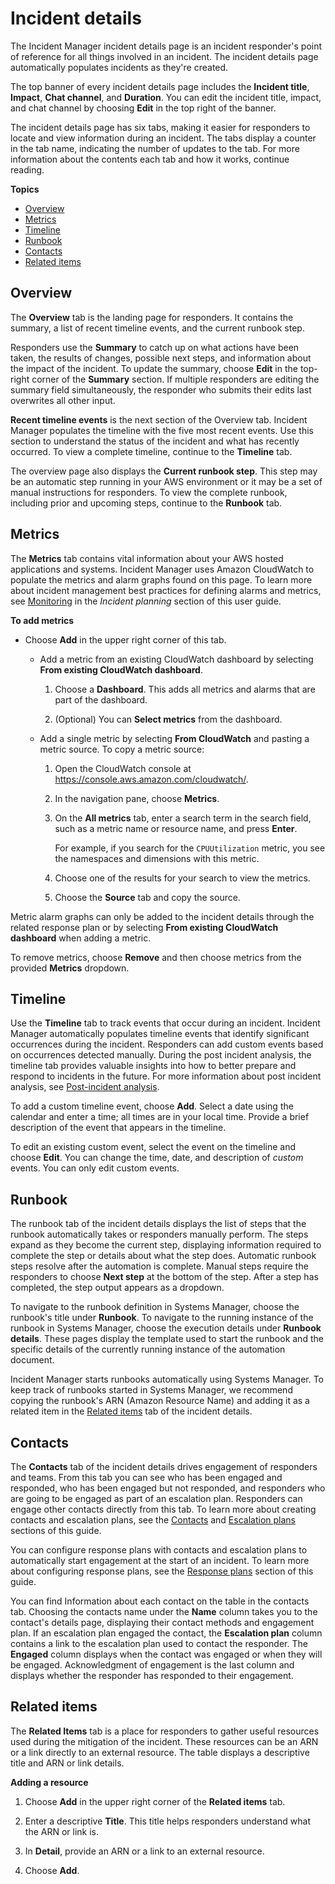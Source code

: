 # Incident details<a name="tracking-details"></a>

The Incident Manager incident details page is an incident responder's point of reference for all things involved in an incident\. The incident details page automatically populates incidents as they're created\.

The top banner of every incident details page includes the **Incident title**, **Impact**, **Chat channel**, and **Duration**\. You can edit the incident title, impact, and chat channel by choosing **Edit** in the top right of the banner\. 

The incident details page has six tabs, making it easier for responders to locate and view information during an incident\. The tabs display a counter in the tab name, indicating the number of updates to the tab\. For more information about the contents each tab and how it works, continue reading\.

**Topics**
+ [Overview](#tracking-details-overview)
+ [Metrics](#tracking-details-metrics)
+ [Timeline](#tracking-details-timeline)
+ [Runbook](#tracking-details-runbook)
+ [Contacts](#tracking-details-contacts)
+ [Related items](#tracking-details-related)

## Overview<a name="tracking-details-overview"></a>

The **Overview** tab is the landing page for responders\. It contains the summary, a list of recent timeline events, and the current runbook step\.

Responders use the **Summary** to catch up on what actions have been taken, the results of changes, possible next steps, and information about the impact of the incident\. To update the summary, choose **Edit** in the top\-right corner of the **Summary** section\. If multiple responders are editing the summary field simultaneously, the responder who submits their edits last overwrites all other input\. 

**Recent timeline events** is the next section of the Overview tab\. Incident Manager populates the timeline with the five most recent events\. Use this section to understand the status of the incident and what has recently occurred\. To view a complete timeline, continue to the **Timeline** tab\. 

The overview page also displays the **Current runbook step**\. This step may be an automatic step running in your AWS environment or it may be a set of manual instructions for responders\. To view the complete runbook, including prior and upcoming steps, continue to the **Runbook** tab\.

## Metrics<a name="tracking-details-metrics"></a>

The **Metrics** tab contains vital information about your AWS hosted applications and systems\. Incident Manager uses Amazon CloudWatch to populate the metrics and alarm graphs found on this page\. To learn more about incident management best practices for defining alarms and metrics, see [Monitoring](incident-response.md#incident-response-monitoring) in the *Incident planning* section of this user guide\.

**To add metrics**
+ Choose **Add** in the upper right corner of this tab\.
  + Add a metric from an existing CloudWatch dashboard by selecting **From existing CloudWatch dashboard**\.

    1. Choose a **Dashboard**\. This adds all metrics and alarms that are part of the dashboard\.

    1. \(Optional\) You can **Select metrics** from the dashboard\.
  + Add a single metric by selecting **From CloudWatch** and pasting a metric source\. To copy a metric source:

    1. Open the CloudWatch console at [https://console\.aws\.amazon\.com/cloudwatch/](https://console.aws.amazon.com/cloudwatch/)\.

    1. In the navigation pane, choose **Metrics**\. 

    1. On the **All metrics** tab, enter a search term in the search field, such as a metric name or resource name, and press **Enter**\.

       For example, if you search for the `CPUUtilization` metric, you see the namespaces and dimensions with this metric\.

    1. Choose one of the results for your search to view the metrics\.

    1. Choose the **Source** tab and copy the source\.

Metric alarm graphs can only be added to the incident details through the related response plan or by selecting **From existing CloudWatch dashboard** when adding a metric\.

To remove metrics, choose **Remove** and then choose metrics from the provided **Metrics** dropdown\.

## Timeline<a name="tracking-details-timeline"></a>

Use the **Timeline** tab to track events that occur during an incident\. Incident Manager automatically populates timeline events that identify significant occurrences during the incident\. Responders can add custom events based on occurrences detected manually\. During the post incident analysis, the timeline tab provides valuable insights into how to better prepare and respond to incidents in the future\. For more information about post incident analysis, see [Post\-incident analysis](analysis.md)\. 

To add a custom timeline event, choose **Add**\. Select a date using the calendar and enter a time; all times are in your local time\. Provide a brief description of the event that appears in the timeline\. 

To edit an existing custom event, select the event on the timeline and choose **Edit**\. You can change the time, date, and description of *custom* events\. You can only edit custom events\.

## Runbook<a name="tracking-details-runbook"></a>

The runbook tab of the incident details displays the list of steps that the runbook automatically takes or responders manually perform\. The steps expand as they become the current step, displaying information required to complete the step or details about what the step does\. Automatic runbook steps resolve after the automation is complete\. Manual steps require the responders to choose **Next step** at the bottom of the step\. After a step has completed, the step output appears as a dropdown\.

To navigate to the runbook definition in Systems Manager, choose the runbook's title under **Runbook**\. To navigate to the running instance of the runbook in Systems Manager, choose the execution details under **Runbook details**\. These pages display the template used to start the runbook and the specific details of the currently running instance of the automation document\. 

Incident Manager starts runbooks automatically using Systems Manager\. To keep track of runbooks started in Systems Manager, we recommend copying the runbook's ARN \(Amazon Resource Name\) and adding it as a related item in the [Related items](#tracking-details-related) tab of the incident details\.

## Contacts<a name="tracking-details-contacts"></a>

The **Contacts** tab of the incident details drives engagement of responders and teams\. From this tab you can see who has been engaged and responded, who has been engaged but not responded, and responders who are going to be engaged as part of an escalation plan\. Responders can engage other contacts directly from this tab\. To learn more about creating contacts and escalation plans, see the [Contacts](contacts.md) and [Escalation plans](escalation.md) sections of this guide\. 

You can configure response plans with contacts and escalation plans to automatically start engagement at the start of an incident\. To learn more about configuring response plans, see the [Response plans](response-plans.md) section of this guide\.

You can find Information about each contact on the table in the contacts tab\. Choosing the contacts name under the **Name** column takes you to the contact's details page, displaying their contact methods and engagement plan\. If an escalation plan engaged the contact, the **Escalation plan** column contains a link to the escalation plan used to contact the responder\. The **Engaged** column displays when the contact was engaged or when they will be engaged\. Acknowledgment of engagement is the last column and displays whether the responder has responded to their engagement\.

## Related items<a name="tracking-details-related"></a>

The **Related Items** tab is a place for responders to gather useful resources used during the mitigation of the incident\. These resources can be an ARN or a link directly to an external resource\. The table displays a descriptive title and ARN or link details\.

**Adding a resource**

1. Choose **Add** in the upper right corner of the **Related items** tab\.

1. Enter a descriptive **Title**\. This title helps responders understand what the ARN or link is\.

1. In **Detail**, provide an ARN or a link to an external resource\.

1. Choose **Add**\.